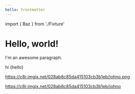```yaml
---
hello: frontmatter
---
```


import { Baz   } from './Fixture'

Hello, world!
=============

I'm an awesome paragraph.

<Foo bg='red'>
  <Bar>hi</Bar>
    {hello}
</Foo>

https://c8r.imgix.net/028ab8c85da415103cb3b1eb/johno.png

https://c8r.imgix.net/028ab8c85da415103cb3b1eb/johno

